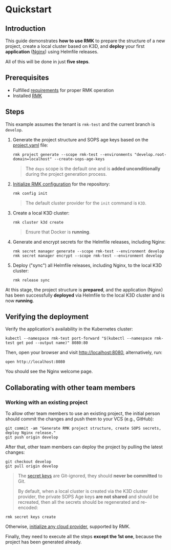# Quickstart

## Introduction

This guide demonstrates **how to use RMK** to prepare the structure of a new project, create a local cluster based on
K3D,
and **deploy** your first **application** ([Nginx](https://nginx.org/)) using Helmfile releases.

All of this will be done in just **five steps**.

## Prerequisites

- Fulfilled [requirements](index.md#requirements) for proper RMK operation
- Installed [RMK](index.md#installation)

## Steps

This example assumes the tenant is `rmk-test` and the current branch is `develop`.

1. Generate the project structure and SOPS age keys based on
   the [project.yaml](configuration/project-management/preparation-of-project-repository.md#projectyaml) file:

   ```shell
   rmk project generate --scope rmk-test --environments "develop.root-domain=localhost" --create-sops-age-keys
   ```

   > The `deps` scope is the default one and is **added unconditionally** during the project generation process.

2. [Initialize RMK configuration](configuration/configuration-management/configuration-management.md#initialization-of-rmk-configuration)
   for the repository:

   ```shell
   rmk config init
   ```

   > The default cluster provider for the `init` command is `K3D`.

3. Create a local K3D cluster:

   ```shell
   rmk cluster k3d create
   ```

   > Ensure that Docker is **running**.

4. Generate and encrypt secrets for the Helmfile releases, including Nginx:

   ```shell
   rmk secret manager generate --scope rmk-test --environment develop
   rmk secret manager encrypt --scope rmk-test --environment develop
   ```

5. Deploy ("sync") all Helmfile releases, including Nginx, to the local K3D cluster:

   ```shell
   rmk release sync
   ```

At this stage, the project structure is **prepared**, and the application (Nginx) has been successfully **deployed** via
Helmfile to the local K3D cluster and is now **running**.

## Verifying the deployment

Verify the application's availability in the Kubernetes cluster:

```shell
kubectl --namespace rmk-test port-forward "$(kubectl --namespace rmk-test get pod --output name)" 8080:80
```

Then, open your browser and visit [http://localhost:8080](http://localhost:8080), alternatively, run:

```shell
open http://localhost:8080
```

You should see the Nginx welcome page.

## Collaborating with other team members

### Working with an existing project

To allow other team members to use an existing project, the initial person should commit the changes and push them to
your VCS (e.g., GitHub):

```shell
git commit -am "Generate RMK project structure, create SOPS secrets, deploy Nginx release."
git push origin develop
```

After that, other team members can deploy the project by pulling the latest changes:

```shell
git checkout develop
git pull origin develop
```

> The [secret keys](configuration/secrets-management/secrets-management.md#secret-keys) are Git-ignored, they
> should **never be committed** to Git.
>
> By default, when a local cluster is created via the K3D cluster provider, the private SOPS Age keys **are not shared**
> and should be recreated, then all the secrets should be regenerated and re-encoded:

   ```shell
   rmk secret keys create
   ```

>
Otherwise, [initialize any cloud provider](configuration/configuration-management/configuration-management.md#initialization-of-rmk-configuration-for-different-cluster-providers),
supported by RMK.

Finally, they need to execute all the steps **except the 1st one**, because the project has been generated already.
